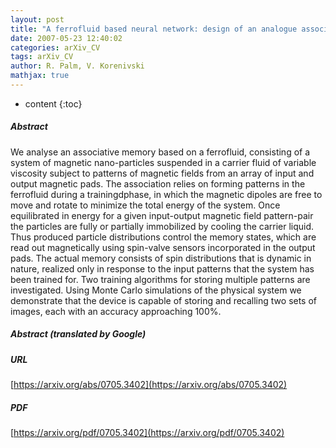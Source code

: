 ```yaml
---
layout: post
title: "A ferrofluid based neural network: design of an analogue associative memory"
date: 2007-05-23 12:40:02
categories: arXiv_CV
tags: arXiv_CV
author: R. Palm, V. Korenivski
mathjax: true
---
```


* content
{:toc}

##### Abstract
We analyse an associative memory based on a ferrofluid, consisting of a system of magnetic nano-particles suspended in a carrier fluid of variable viscosity subject to patterns of magnetic fields from an array of input and output magnetic pads. The association relies on forming patterns in the ferrofluid during a trainingdphase, in which the magnetic dipoles are free to move and rotate to minimize the total energy of the system. Once equilibrated in energy for a given input-output magnetic field pattern-pair the particles are fully or partially immobilized by cooling the carrier liquid. Thus produced particle distributions control the memory states, which are read out magnetically using spin-valve sensors incorporated in the output pads. The actual memory consists of spin distributions that is dynamic in nature, realized only in response to the input patterns that the system has been trained for. Two training algorithms for storing multiple patterns are investigated. Using Monte Carlo simulations of the physical system we demonstrate that the device is capable of storing and recalling two sets of images, each with an accuracy approaching 100%.

##### Abstract (translated by Google)


##### URL
[https://arxiv.org/abs/0705.3402](https://arxiv.org/abs/0705.3402)

##### PDF
[https://arxiv.org/pdf/0705.3402](https://arxiv.org/pdf/0705.3402)

